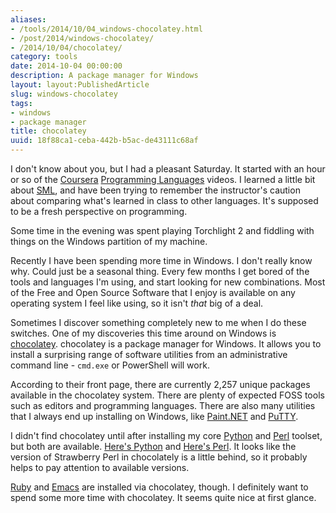 ```yaml
---
aliases:
- /tools/2014/10/04_windows-chocolatey.html
- /post/2014/windows-chocolatey/
- /2014/10/04/chocolatey/
category: tools
date: 2014-10-04 00:00:00
description: A package manager for Windows
layout: layout:PublishedArticle
slug: windows-chocolatey
tags:
- windows
- package manager
title: chocolatey
uuid: 18f88ca1-ceba-442b-b5ac-de43111c68af
---
```


[Programming Languages]: https://www.coursera.org/course/proglang/
[Coursera]: https://www.coursera.org/
[SML]: http://www.smlnj.org/

I don't know about you, but I had a pleasant Saturday. It started with
an hour or so of the [Coursera][] [Programming Languages][] videos. I
learned a little bit about [SML][], and have been trying to remember
the instructor's caution about comparing what's learned in class to
other languages. It's supposed to be a fresh perspective on
programming.
<!--more-->

Some time in the evening was spent playing Torchlight 2 and fiddling
with things on the Windows partition of my machine.

Recently I have been spending more time in Windows. I don't really
know why. Could just be a seasonal thing. Every few months I get bored
of the tools and languages I'm using, and start looking for new
combinations. Most of the Free and Open
Source Software that I enjoy is available on any operating system I
feel like using, so it isn't *that* big of a deal.

[chocolatey]: https://chocolatey.org/

Sometimes I discover something completely new to me when I do these
switches. One of my discoveries this time around on Windows is
[chocolatey][]. chocolatey is a package manager for Windows. It allows
you to install a surprising range of software utilities from an
administrative command line - `cmd.exe` or PowerShell will work.

[Paint.NET]: https://chocolatey.org/packages/paint.net/
[PuTTY]: https://chocolatey.org/packages/putty/

According to their front page, there are currently 2,257 unique
packages available in the chocolatey system. There are plenty of
expected FOSS tools such as editors and programming languages. There
are also many utilities that I always end up installing on Windows,
like [Paint.NET][] and [PuTTY][].

[Python]: https://www.python.org/
[Perl]: http://strawberryperl.com/
[Here's Python]: https://chocolatey.org/packages/python/
[Here's Perl]: https://chocolatey.org/packages/StrawberryPerl/

I didn't find chocolatey until after installing my core [Python][] and
[Perl][] toolset, but both are available. [Here's Python][] and
[Here's Perl][]. It looks like the version of Strawberry Perl in
chocolately is a little behind, so it probably helps to pay attention
to available versions.

[Ruby]: https://chocolatey.org/packages/ruby/
[Emacs]: https://chocolatey.org/packages/Emacs/

[Ruby][] and [Emacs][] are installed via chocolatey, though. I
definitely want to spend some more time with chocolatey. It seems
quite nice at first glance.